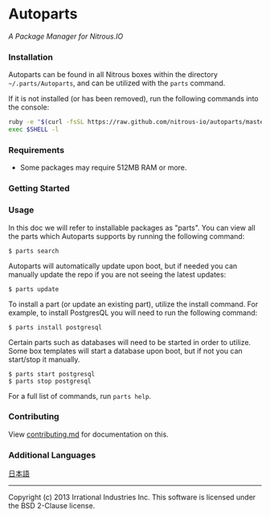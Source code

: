 # Autoparts
*A Package Manager for Nitrous.IO*

### Installation

Autoparts can be found in all Nitrous boxes within the directory `~/.parts/Autoparts`, 
and can be utilized with the `parts` command.

If it is not installed (or has been removed), run the following commands into the console:

```sh
ruby -e "$(curl -fsSL https://raw.github.com/nitrous-io/autoparts/master/setup.rb)"
exec $SHELL -l
```

### Requirements

* Some packages may require 512MB RAM or more.
### Getting Started

### Usage

In this doc we will refer to installable packages as "parts". You can view all the parts 
which Autoparts supports by running the following command:

    $ parts search

Autoparts will automatically update upon boot, but if needed you can manually update the repo 
if you are not seeing the latest updates:

    $ parts update

To install a part (or update an existing part), utilize the install command. For example, to 
install PostgresQL you will need to run the following command:

    $ parts install postgresql

Certain parts such as databases will need to be started in order to utilize. Some box templates will 
start a database upon boot, but if not you can start/stop it manually.

    $ parts start postgresql 
    $ parts stop postgresql

For a full list of commands, run `parts help`.

### Contributing

View [contributing.md](https://github.com/nitrous-io/autoparts/tree/master/docs/contributing.md) for documentation on this.

### Additional Languages

[日本語](https://github.com/action-io/autoparts/blob/master/README.ja.md)

- - -
Copyright (c) 2013 Irrational Industries Inc.
This software is licensed under the BSD 2-Clause license.
